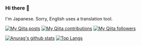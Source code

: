 ### Hi there 👋

I'm Japanese.
Sorry, English uses a translation tool.

[![My Qiita posts](https://qiita-badge.apiapi.app/s/fagai/posts.svg)](http://qiita.com/fagai)
[![My Qiita contributions](https://qiita-badge.apiapi.app/s/fagai/contributions.svg)](http://qiita.com/fagai)
[![My Qiita followers](https://qiita-badge.apiapi.app/s/fagai/followers.svg)](http://qiita.com/fagai)

[![Anurag's github stats](https://github-readme-stats.vercel.app/api?username=fagai)](https://github.com/anuraghazra/github-readme-stats)
[![Top Langs](https://github-readme-stats.vercel.app/api/top-langs/?username=fagai)](https://github.com/anuraghazra/github-readme-stats)

<!--
**fagai/fagai** is a ✨ _special_ ✨ repository because its `README.md` (this file) appears on your GitHub profile.

Here are some ideas to get you started:

- 🔭 I’m currently working on ...
- 🌱 I’m currently learning ...
- 👯 I’m looking to collaborate on ...
- 🤔 I’m looking for help with ...
- 💬 Ask me about ...
- 📫 How to reach me: ...
- 😄 Pronouns: ...
- ⚡ Fun fact: ...
-->
